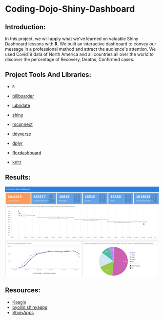 # Coding-Dojo-Shiny-Dashboard


## Introduction:

In this project, we will apply what we've learned on valuable Shiny Dashboard lessons with **R**. We built an interactive dashboard to convey our message in a professional method and attract the audience's attention. We used Covid19 data of North America and all countries all over the world to discover the percentage of Recovery, Deaths, Confirmed cases.



## Project Tools And Libraries:
- ``R``

- [billboarder](https://cran.r-project.org/web/packages/billboarder/billboarder.pdf)

- [lubridate](https://lubridate.tidyverse.org/)
- [shiny](https://shiny.rstudio.com/)
- [rsconnect](https://cran.r-project.org/web/packages/rsconnect/rsconnect.pdf)
- [tidyverse](https://www.tidyverse.org/packages/)
- [dplyr](https://cran.r-project.org/web/packages/dplyr/vignettes/dplyr.html)
- [flexdashboard](https://rmarkdown.rstudio.com/flexdashboard/)
- [knitr](https://www.rdocumentation.org/packages/knitr/versions/1.30)

## Results:
[![shiny_dash](shiny_dash.jpg)](https://sdashinyapp.shinyapps.io/shiny_dashboard/)


## Resources:
- [Kaagle](https://www.kaggle.com/okwirjulius/covid19-cases-in-africa)
- [byollin shinyapps](https://byollin.shinyapps.io/VisionZero/)
- [ShinyApps](https://www.shinyapps.io/)









